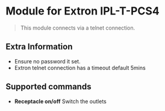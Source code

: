 # Module for Extron IPL-T-PCS4

> This module connects via a telnet connection.

## Extra Information

* Ensure no password it set.
* Extron telnet connection has a timeout default 5mins

## Supported commands

* **Receptacle on/off** Switch the outlets
